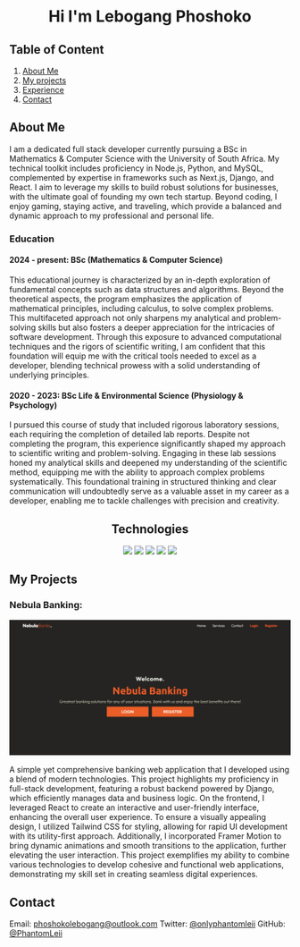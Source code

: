<h1 align='center'>Hi I'm Lebogang Phoshoko</h1>

## Table of Content

1. [About Me](#about-me)
2. [My projects](#my-projects)
3. [Experience](#experience)
4. [Contact](#contact)

## About Me

I am a dedicated full stack developer currently pursuing a BSc in Mathematics & Computer Science with the University of South Africa. My technical toolkit includes proficiency in Node.js, Python, and MySQL, complemented by expertise in frameworks such as Next.js, Django, and React. I aim to leverage my skills to build robust solutions for businesses, with the ultimate goal of founding my own tech startup. Beyond coding, I enjoy gaming, staying active, and traveling, which provide a balanced and dynamic approach to my professional and personal life.

### Education

#### 2024 - present: BSc (Mathematics & Computer Science)

This educational journey is characterized by an in-depth exploration of fundamental concepts such as data structures and algorithms. Beyond the theoretical aspects, the program emphasizes the application of mathematical principles, including calculus, to solve complex problems. This multifaceted approach not only sharpens my analytical and problem-solving skills but also fosters a deeper appreciation for the intricacies of software development. Through this exposure to advanced computational techniques and the rigors of scientific writing, I am confident that this foundation will equip me with the critical tools needed to excel as a developer, blending technical prowess with a solid understanding of underlying principles.

#### 2020 - 2023: BSc Life & Environmental Science (Physiology & Psychology)

I pursued this course of study that included rigorous laboratory sessions, each requiring the completion of detailed lab reports. Despite not completing the program, this experience significantly shaped my approach to scientific writing and problem-solving. Engaging in these lab sessions honed my analytical skills and deepened my understanding of the scientific method, equipping me with the ability to approach complex problems systematically. This foundational training in structured thinking and clear communication will undoubtedly serve as a valuable asset in my career as a developer, enabling me to tackle challenges with precision and creativity.

<h2 align='center'>Technologies</h2>

<div align='center'>
  <img width="60px" src="https://cdn.jsdelivr.net/gh/devicons/devicon@latest/icons/nodejs/nodejs-original-wordmark.svg" />   <img width="60px" src="https://cdn.jsdelivr.net/gh/devicons/devicon@latest/icons/python/python-original-wordmark.svg" />   <img width="60px" src="https://cdn.jsdelivr.net/gh/devicons/devicon@latest/icons/mysql/mysql-original-wordmark.svg" />   <img width="60px" src="https://cdn.jsdelivr.net/gh/devicons/devicon@latest/icons/react/react-original.svg" />   <img width="60px" src="https://cdn.jsdelivr.net/gh/devicons/devicon@latest/icons/typescript/typescript-original.svg" />
</div>

## My Projects

### Nebula Banking:

<div align="center" width="100%">
   <img src="./public/nebulaBanking.png" />
</div>

A simple yet comprehensive banking web application that I developed using a blend of modern technologies. This project highlights my proficiency in full-stack development, featuring a robust backend powered by Django, which efficiently manages data and business logic. On the frontend, I leveraged React to create an interactive and user-friendly interface, enhancing the overall user experience. To ensure a visually appealing design, I utilized Tailwind CSS for styling, allowing for rapid UI development with its utility-first approach. Additionally, I incorporated Framer Motion to bring dynamic animations and smooth transitions to the application, further elevating the user interaction. This project exemplifies my ability to combine various technologies to develop cohesive and functional web applications, demonstrating my skill set in creating seamless digital experiences.

## Contact

Email: [phoshokolebogang@outlook.com](mailto:phoshokolebogang@outlook.com)
Twitter: [@onlyphantomleii](https://x.com/onlyphantomleii)
GitHub: [@PhantomLeii](https://github.com/PhantomLeii/)
